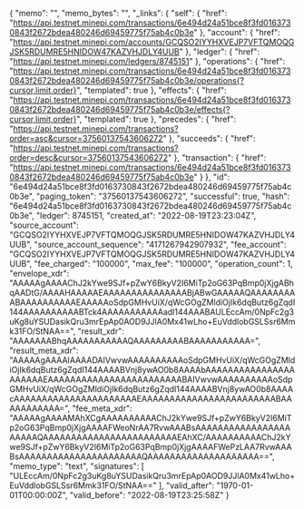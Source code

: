 {
  "memo": "",
  "memo_bytes": "",
  "_links": {
    "self": {
      "href": "https://api.testnet.minepi.com/transactions/6e494d24a51bce8f3fd0163730843f2672bdea480246d69459775f75ab4c0b3e"
    },
    "account": {
      "href": "https://api.testnet.minepi.com/accounts/GCQSO2IYYHXVEJP7VFTQMOQGJSK5RDUMRE5HNIDOW47KAZVHJDLY4UUB"
    },
    "ledger": {
      "href": "https://api.testnet.minepi.com/ledgers/8745151"
    },
    "operations": {
      "href": "https://api.testnet.minepi.com/transactions/6e494d24a51bce8f3fd0163730843f2672bdea480246d69459775f75ab4c0b3e/operations{?cursor,limit,order}",
      "templated": true
    },
    "effects": {
      "href": "https://api.testnet.minepi.com/transactions/6e494d24a51bce8f3fd0163730843f2672bdea480246d69459775f75ab4c0b3e/effects{?cursor,limit,order}",
      "templated": true
    },
    "precedes": {
      "href": "https://api.testnet.minepi.com/transactions?order=asc&cursor=37560137543606272"
    },
    "succeeds": {
      "href": "https://api.testnet.minepi.com/transactions?order=desc&cursor=37560137543606272"
    },
    "transaction": {
      "href": "https://api.testnet.minepi.com/transactions/6e494d24a51bce8f3fd0163730843f2672bdea480246d69459775f75ab4c0b3e"
    }
  },
  "id": "6e494d24a51bce8f3fd0163730843f2672bdea480246d69459775f75ab4c0b3e",
  "paging_token": "37560137543606272",
  "successful": true,
  "hash": "6e494d24a51bce8f3fd0163730843f2672bdea480246d69459775f75ab4c0b3e",
  "ledger": 8745151,
  "created_at": "2022-08-19T23:23:04Z",
  "source_account": "GCQSO2IYYHXVEJP7VFTQMOQGJSK5RDUMRE5HNIDOW47KAZVHJDLY4UUB",
  "source_account_sequence": "4171267942907932",
  "fee_account": "GCQSO2IYYHXVEJP7VFTQMOQGJSK5RDUMRE5HNIDOW47KAZVHJDLY4UUB",
  "fee_charged": "100000",
  "max_fee": "100000",
  "operation_count": 1,
  "envelope_xdr": "AAAAAgAAAAChJ2kYwe9SJf+pZwY6BkyV2I6MiTp2oG63PqBmp0jXjgABhqAADtG/AAAAHAAAAAEAAAAAAAAAAAAAAABjABwGAAAAAQAAAAAAAAABAAAAAAAAAAEAAAAAoSdpGMHvUiX/qWcGOgZMldiOjIk6dqButz6gZqdI144AAAAAAAAAABTck4AAAAAAAAAAAadI144AAABAULEccAm/0NpFc2g3uKg8uYSUDasikQru3mrEpAp0AOD9JJlA0Mx41wLho+EuVddlobGSLSsr6Mmk31FO/StNAA==",
  "result_xdr": "AAAAAAABhqAAAAAAAAAAAQAAAAAAAAABAAAAAAAAAAA=",
  "result_meta_xdr": "AAAAAgAAAAIAAAADAIVwvwAAAAAAAAAAoSdpGMHvUiX/qWcGOgZMldiOjIk6dqButz6gZqdI144AAAABVnj8ywAO0b8AAAAbAAAAAAAAAAAAAAAAAAAAAAEAAAAAAAAAAAAAAAAAAAAAAAABAIVwvwAAAAAAAAAAoSdpGMHvUiX/qWcGOgZMldiOjIk6dqButz6gZqdI144AAAABVnj8ywAO0b8AAAAcAAAAAAAAAAAAAAAAAAAAAAEAAAAAAAAAAAAAAAAAAAAAAAABAAAAAAAAAAA=",
  "fee_meta_xdr": "AAAAAgAAAAMAhXCgAAAAAAAAAAChJ2kYwe9SJf+pZwY6BkyV2I6MiTp2oG63PqBmp0jXjgAAAAFWeoNrAA7RvwAAABsAAAAAAAAAAAAAAAAAAAAAAQAAAAAAAAAAAAAAAAAAAAAAAAEAhXC/AAAAAAAAAAChJ2kYwe9SJf+pZwY6BkyV2I6MiTp2oG63PqBmp0jXjgAAAAFWePzLAA7RvwAAABsAAAAAAAAAAAAAAAAAAAAAAQAAAAAAAAAAAAAAAAAAAA==",
  "memo_type": "text",
  "signatures": [
    "ULEccAm/0NpFc2g3uKg8uYSUDasikQru3mrEpAp0AOD9JJlA0Mx41wLho+EuVddlobGSLSsr6Mmk31FO/StNAA=="
  ],
  "valid_after": "1970-01-01T00:00:00Z",
  "valid_before": "2022-08-19T23:25:58Z"
}
